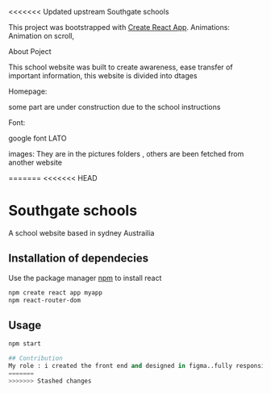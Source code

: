 <<<<<<< Updated upstream
Southgate schools

This project was bootstrapped with [Create React App](https://github.com/facebook/create-react-app).
Animations: Animation on scroll,

About Poject

This school website was built to create awareness, ease transfer of important information,
this website is divided into dtages

Homepage:

some part are under construction due to the school instructions

Font:

google font LATO

images:
They are in the pictures folders , others are been fetched from another website 


=======
<<<<<<< HEAD
# Southgate schools

 A school website based in sydney Austrailia
 
## Installation of dependecies

Use the package manager [npm](https://npm.pypa.io/en/stable/) to install react

```bash
npm create react app myapp
npm react-router-dom

```

## Usage

```python
npm start

## Contribution
My role : i created the front end and designed in figma..fully responsive 
=======
>>>>>>> Stashed changes
